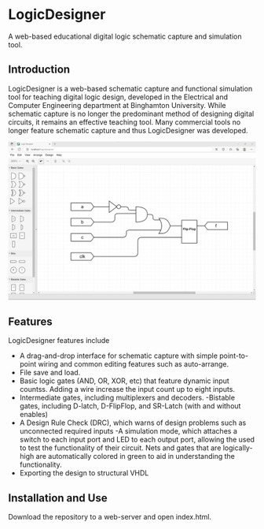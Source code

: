 # LogicDesigner
A web-based educational digital logic schematic capture and simulation tool.
## Introduction
LogicDesigner is a web-based schematic capture and functional simulation tool for teaching digital logic design, developed in the Electrical and Computer Engineering department at Binghamton University.  While schematic capture is no longer the predominant method of designing digital circuits, it remains an effective teaching tool.  Many commercial tools no longer feature schematic capture and thus LogicDesigner was developed.  

![Screenshot of LogicDesigner](images/screenshot.png)
## Features
LogicDesigner features include
- A drag-and-drop interface for schematic capture with simple point-to-point wiring and common editing features such as auto-arrange.
- File save and load.
- Basic logic gates (AND, OR, XOR, etc) that feature dynamic input countss.  Adding a wire increase the input count up to eight inputs.
- Intermediate gates, including multiplexers and decoders.
-Bistable gates, including D-latch, D-FlipFlop, and SR-Latch (with and without enables)
- A Design Rule Check (DRC), which warns of design problems such as unconnected required inputs
-A simulation mode, which attaches a switch to each input port and LED to each output port, allowing the used to test the functionality of their circuit.  Nets and gates that are logically-high are automatically colored in green to aid in understanding the functionality.
- Exporting the design to structural VHDL

## Installation and Use
Download the repository to a web-server and open index.html.

